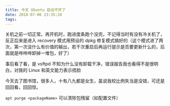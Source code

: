 ```yaml
---
title: 今天 Ubuntu 启动不开了
date: 2018-07-06 23:35:24
tags:
---
```

关机之前一切正常。再开机时，跑进度条跑个没完，不记得当时有没有冷关机了，反正后来是进入 recovery 模式用预设的 dpkg 修复模式搞好的（这个模式进了两次，第一次没什么有价值的输出，若干次重启后再运行提示是否要更新什么的，后面就是哗哗哗卸掉一堆包，好了）

事后看了看，是 vsftpd 不知为什么没有卸载干净，错误报告我也看得不是很明白，对我的 Linux 和英文能力表示捂脸

今天去了图书馆，很多人，十有八九都是女生，虽说我校比例失当是没错，可还是回回看，回回惊。

`apt purge <packageName>` 可以清除包残留（如配置文件）
